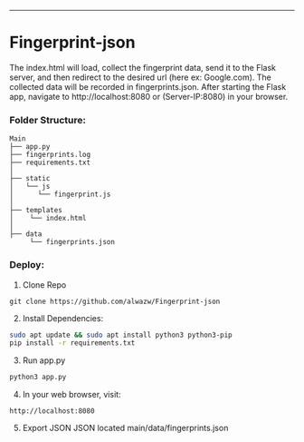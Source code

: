 -------------------
# Fingerprint-json


The index.html will load, collect the fingerprint data, send it to the Flask server, and then redirect to the desired url (here ex: Google.com). 
The collected data will be recorded in fingerprints.json.
After starting the Flask app, navigate to http://localhost:8080 or (Server-IP:8080) in your browser. 

### Folder Structure:
    Main
    ├── app.py
    ├── fingerprints.log
    ├── requirements.txt
    │
    ├── static
    │   └── js
    │      └── fingerprint.js
    │
    ├── templates
    │    └── index.html
    │
    ├── data    
         └── fingerprints.json

### Deploy:

1. Clone Repo
```
git clone https://github.com/alwazw/Fingerprint-json
```

2. Install Dependencies:
``` bash
sudo apt update && sudo apt install python3 python3-pip
pip install -r requirements.txt
```

3. Run app.py
``` python
python3 app.py
```

4. In your web browser, visit:
```
http://localhost:8080
```

5. Export JSON
JSON located main/data/fingerprints.json
